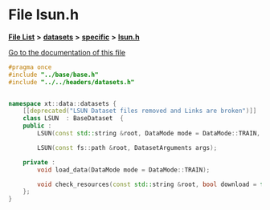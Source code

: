 

# File lsun.h

[**File List**](files.md) **>** [**datasets**](dir_29ff4802398ba4a572b958e731c7adb4.md) **>** [**specific**](dir_e5ef08163bed877f164b8cca216875b1.md) **>** [**lsun.h**](lsun_8h.md)

[Go to the documentation of this file](lsun_8h.md)


```C++
#pragma once
#include "../base/base.h"
#include "../../headers/datasets.h"


namespace xt::data::datasets {
    [[deprecated("LSUN Dataset files removed and Links are broken")]]
    class LSUN  : BaseDataset  {
    public :
        LSUN(const std::string &root, DataMode mode = DataMode::TRAIN, bool download = false);

        LSUN(const fs::path &root, DatasetArguments args);

    private :
        void load_data(DataMode mode = DataMode::TRAIN);

        void check_resources(const std::string &root, bool download = false);
    };
}
```


